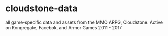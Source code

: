 # cloudstone-data
all game-specific data and assets from the MMO ARPG, Cloudstone. Active on Kongregate, Facebok, and Armor Games 2011 - 2017
